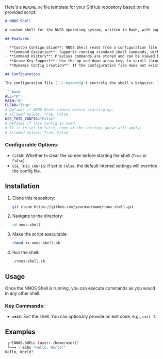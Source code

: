 Here's a `README.md` file template for your GitHub repository based on the provided script:

```markdown
# NNOS Shell

A custom shell for the NNOS operating system, written in Bash, with support for configuration files, command history, and arrow key navigation.

## Features

- **Custom Configuration**: NNOS Shell reads from a configuration file (`~/.nsconfig`) to set up behavior such as whether to clear the screen on startup.
- **Command Execution**: Supports running standard shell commands, with basic error handling.
- **Command History**: Previous commands are stored and can be viewed by running the `history` command.
- **Arrow Key Support**: Use the up and down arrow keys to scroll through previous commands.
- **Dynamic Config Creation**: If the configuration file does not exist, it is automatically created with default values.

## Configuration

The configuration file (`~/.nsconfig`) controls the shell's behavior. If it does not exist, the shell will create it with the following default values:

```bash
ALL="@"
MAIN="0"
CLEAR="True"
# Defines if NNOS Shell clears before starting up.
# Allowed values: True, False
USE_THIS_CONFIG="False"
# Defines if this config is used.
# If it is set to false, none of the settings above will apply.
# Allowed values: True, False
```

### Configurable Options:

- `CLEAR`: Whether to clear the screen before starting the shell (`True` or `False`).
- `USE_THIS_CONFIG`: If set to `False`, the default internal settings will override the config file.

## Installation

1. Clone this repository:
   ```bash
   git clone https://github.com/yourusername/nnos-shell.git
   ```

2. Navigate to the directory:
   ```bash
   cd nnos-shell
   ```

3. Make the script executable:
   ```bash
   chmod +x nnos-shell.sh
   ```

4. Run the shell:
   ```bash
   ./nnos-shell.sh
   ```

## Usage

Once the NNOS Shell is running, you can execute commands as you would in any other shell. 

### Key Commands:
- **`exit`**: Exit the shell. You can optionally provide an exit code, e.g., `exit 1`.

## Examples

```bash
 ┌─[NNOS.SHELL (user: /home/user)]
 └──╼ > echo "Hello, World!"
Hello, World!
```
